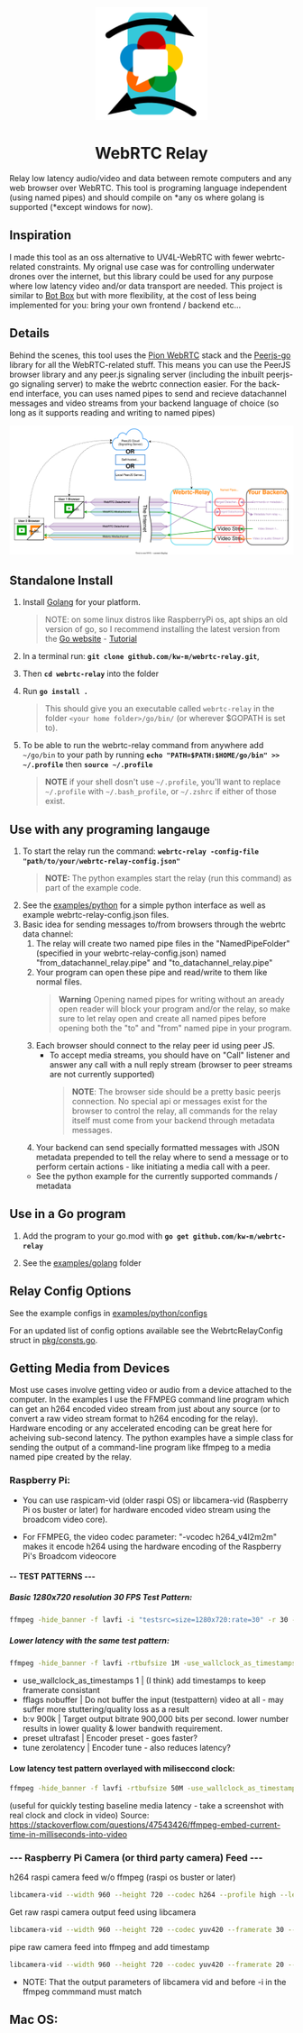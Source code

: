 <p align="center">
  <img src="Docs/Images/Webrtc-Relay Logo.svg" alt="drawing" width="200"/>
  <h1 align="center">WebRTC Relay</h1>
</p>

Relay low latency audio/video and data between remote computers and any web browser over WebRTC. This tool is programing language independent (using named pipes) and should compile on \*any os where golang is supported (\*except windows for now).

## Inspiration

I made this tool as an oss alternative to UV4L-WebRTC with fewer webrtc-related constraints. My orignal use case was for controlling underwater drones over the internet, but this library could be used for any purpose where low latency video and/or data transport are needed. This project is similar to [Bot Box](https://github.com/roboportal/bot_box) but with more flexibility, at the cost of less being implemented for you: bring your own frontend / backend etc...

## Details

Behind the scenes, this tool uses the [Pion WebRTC](https://github.com/pion/webrtc) stack and the [Peerjs-go](https://github.com/muka/peerjs-go) library for all the WebRTC-related stuff. This means you can use the PeerJS browser library and any peer.js signaling server (including the inbuilt peerjs-go signaling server) to make the webrtc connection easier. For the back-end interface, you can uses named pipes to send and recieve datachannel messages and video streams from your backend language of choice (so long as it supports reading and writing to named pipes)

![Webrtc-Relay-Overview](Docs/Images/Webrtc-Relay-Overview.svg)

## Standalone Install

1. Install [Golang](https://go.dev) for your platform.

   > NOTE: on some linux distros like RaspberryPi os, apt ships an old version of go, so I recommend installing the latest version from the [Go website](https://go.dev/dl) - [Tutorial](https://www.jeremymorgan.com/tutorials/raspberry-pi/install-go-raspberry-pi)

2. In a terminal run: **`git clone github.com/kw-m/webrtc-relay.git`**,
3. Then **`cd webrtc-relay`** into the folder
4. Run **`go install .`**
   > This should give you an executable called `webrtc-relay` in the folder `<your home folder>/go/bin/` (or wherever $GOPATH is set to).
5. To be able to run the webrtc-relay command from anywhere add `~/go/bin` to your path by running **`echo "PATH=$PATH:$HOME/go/bin" >> ~/.profile`** then **`source ~/.profile`**
   > **NOTE** if your shell dosn't use `~/.profile`, you'll want to replace `~/.profile` with `~/.bash_profile`, or `~/.zshrc` if either of those exist.

## Use with any programing langauge

1. To start the relay run the command: **`webrtc-relay -config-file "path/to/your/webrtc-relay-config.json"`**
   > **NOTE:** The python examples start the relay (run this command) as part of the example code.
2. See the [examples/python](examples/python) for a simple python interface as well as example webrtc-relay-config.json files.
3. Basic idea for sending messages to/from browsers through the webrtc data channel:
   1. The relay will create two named pipe files in the "NamedPipeFolder" (specified in your webrtc-relay-config.json) named "from_datachannel_relay.pipe" and "to_datachannel_relay.pipe"
   2. Your program can open these pipe and read/write to them like normal files.
      > **Warning** Opening named pipes for writing without an aready open reader will block your program and/or the relay, so make sure to let relay open and create all named pipes before opening both the "to" and "from" named pipe in your program.
   3. Each browser should connect to the relay peer id using peer JS.
      - To accept media streams, you should have on "Call" listener and answer any call with a null reply stream (browser to peer streams are not currently supported)
        > **NOTE**: The browser side should be a pretty basic peerjs connection. No special api or messages exist for the browser to control the relay, all commands for the relay itself must come from your backend through metadata messages.
   4. Your backend can send specially formatted messages with JSON metadata prepended to tell the relay where to send a message or to perform certain actions - like initiating a media call with a peer.
   - See the python example for the currently supported commands / metadata

## Use in a Go program

1. Add the program to your go.mod with **`go get github.com/kw-m/webrtc-relay`**

2. See the [examples/golang](/examples/golang) folder

## Relay Config Options

See the example configs in [examples/python/configs](examples/python/configs)

For an updated list of config options available see the WebrtcRelayConfig struct in [pkg/consts.go](pkg/consts.go).

## Getting Media from Devices

Most use cases involve getting video or audio from a device attached to the computer. In the examples I use the FFMPEG command line program which can get an h264 encoded video stream from just about any source (or to convert a raw video stream format to h264 encoding for the relay). Hardware encoding or any accelerated encoding can be great here for acheiving sub-second latency. The python examples have a simple class for sending the output of a command-line program like ffmpeg to a media named pipe created by the relay.

### Raspberry Pi:

- You can use raspicam-vid (older raspi OS) or libcamera-vid (Raspberry Pi os buster or later) for hardware encoded video stream using the broadcom video core).

- For FFMPEG, the video codec parameter: "-vcodec h264_v4l2m2m" makes it encode h264 using the hardware encoding of the Raspberry Pi's Broadcom videocore

#### -- TEST PATTERNS ---

##### Basic 1280x720 resolution 30 FPS Test Pattern:

```sh
ffmpeg -hide_banner -f lavfi -i "testsrc=size=1280x720:rate=30" -r 30 -vcodec h264_v4l2m2m -f h264 -y pipe:1
```

##### Lower latency with the same test pattern:

```sh
ffmpeg -hide_banner -f lavfi -rtbufsize 1M -use_wallclock_as_timestamps 1 -i "testsrc=size=1280x720:rate=30" -r 30 -vcodec h264_v4l2m2m -preset ultrafast -tune zerolatency  -use_wallclock_as_timestamps 1 -fflags nobuffer -b:v 900k -f h264 -y pipe:1
```

- use_wallclock_as_timestamps 1 | (I think) add timestamps to keep framerate consistant
- fflags nobuffer | Do not buffer the input (testpattern) video at all - may suffer more stuttering/quality loss as a result
- b:v 900k | Target output bitrate 900,000 bits per second. lower number results in lower quality & lower bandwith requirement.
- preset ultrafast | Encoder preset - goes faster?
- tune zerolatency | Encoder tune - also reduces latency?

#### Low latency test pattern overlayed with miliseccond clock:

```sh
ffmpeg -hide_banner -f lavfi -rtbufsize 50M -use_wallclock_as_timestamps 1 -i "testsrc=size=1280x720:rate=30" -r 30 -vf "settb=AVTB,setpts='trunc(PTS/1K)*1K+st(1,trunc(RTCTIME/1K))-1K*trunc(ld(1)/1K)',drawtext=text='%{localtime}.%{eif\:1M*t-1K*trunc(t*1K)\:d}':fontcolor=black@1:fontsize=(h/10):x=(w-text_w)/2:y=10" -vcodec h264_v4l2m2m -preset ultrafast -tune zerolatency   -use_wallclock_as_timestamps 1 -fflags nobuffer -b:v 9k -f h264 -y pipe:1
```

(useful for quickly testing baseline media latency - take a screenshot with real clock and clock in video)
Source: https://stackoverflow.com/questions/47543426/ffmpeg-embed-current-time-in-milliseconds-into-video

### --- Raspberry Pi Camera (or third party camera) Feed ---

h264 raspi camera feed w/o ffmpeg (raspi os buster or later)

```sh
libcamera-vid --width 960 --height 720 --codec h264 --profile high --level 4.2 --bitrate 800000 --framerate 30 --inline 1 --flush 1 --timeout 0 --nopreview 1 --output -
```

Get raw raspi camera output feed using libcamera

```sh
libcamera-vid --width 960 --height 720 --codec yuv420 --framerate 30 --flush 1 --timeout 0 --nopreview 1 --output -
```

pipe raw camera feed into ffmpeg and add timestamp

```sh
libcamera-vid --width 960 --height 720 --codec yuv420 --framerate 20 --flush 1 --timeout 0 --nopreview 1 --output - | ffmpeg -hide_banner -f rawvideo -pix_fmt yuv420p -s 960x720 -framerate 20 -rtbufsize 1M -use_wallclock_as_timestamps 1 -i "pipe:" -vf "settb=AVTB,setpts='trunc(PTS/1K)*1K+st(1,trunc(RTCTIME/1K))-1K*trunc(ld(1)/1K)',drawtext=text='%{localtime}.%{eif\:1M*t-1K*trunc(t\*1K)\:d}':fontcolor=black@1:fontsize=(h/10):x=(w-text_w)/2:y=10" -vcodec h264_v4l2m2m -preset ultrafast -tune zerolatency -use_wallclock_as_timestamps 1 -fflags nobuffer -b:v 100k -f h264 -y pipe:1
```

- NOTE: That the output parameters of libcamera vid and before -i in the ffmpeg commmand must match

## Mac OS:

```sh

```
